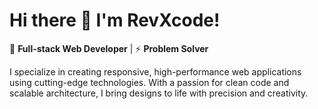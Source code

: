 # Hi there 👋 I'm RevXcode!

🚀 **Full-stack Web Developer** | ⚡ **Problem Solver**

I specialize in creating responsive, high-performance web applications using cutting-edge technologies. With a passion for clean code and scalable architecture, I bring designs to life with precision and creativity.

